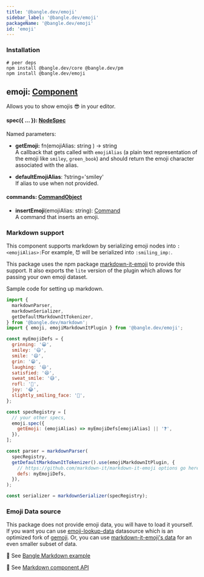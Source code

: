```yaml
---
title: '@bangle.dev/emoji'
sidebar_label: '@bangle.dev/emoji'
packageName: '@bangle.dev/emoji'
id: 'emoji'
---
```


### Installation

```
# peer deps
npm install @bangle.dev/core @bangle.dev/pm
npm install @bangle.dev/emoji
```

## emoji: [Component](/docs/api/core/#component)

Allows you to show emojis 😎 in your editor. 

#### spec({ ... }): [NodeSpec](/docs/api/core/#spec)

Named parameters:

- **getEmoji:** fn(emojiAlias: string ) -> string  
  A callback that gets called with `emojiAlias` (a plain text representation of the emoji like `smiley`, `green_book`) and should return the emoji character associated with the alias.

- **defaultEmojiAlias**: ?string='smiley'  
  If alias to use when not provided.

#### commands: [CommandObject](/docs/api/core/#commandobject)

- **insertEmoji**(emojiAlias: string): [Command](/docs/api/core/#command)  
  A command that inserts an emoji.

### Markdown support

This component supports markdown by serializing emoji nodes into `:<emojiAlias>:`For example, `😈` will be serialized into `:smiling_imp:`.

This package uses the npm package [markdown-it-emoji](https://github.com/markdown-it/markdown-it-emoji) to provide this support. It also exports the `lite` version of the plugin which allows for passing your own emoji dataset.

Sample code for setting up markdown.

```js
import {
  markdownParser,
  markdownSerializer,
  getDefaultMarkdownItTokenizer,
} from '@bangle.dev/markdown';
import { emoji, emojiMarkdownItPlugin } from '@bangle.dev/emoji';

const myEmojiDefs = {
  grinning: '😀',
  smiley: '😃',
  smile: '😄',
  grin: '😁',
  laughing: '😆',
  satisfied: '😆',
  sweat_smile: '😅',
  rofl: '🤣',
  joy: '😂',
  slightly_smiling_face: '🙂',
};

const specRegistry = [
  // your other specs,
  emoji.spec({
    getEmoji: (emojiAlias) => myEmojiDefs[emojiAlias] || '❓',
  }),
];

const parser = markdownParser(
  specRegistry,
  getDefaultMarkdownItTokenizer().use(emojiMarkdownItPlugin, {
    // https://github.com/markdown-it/markdown-it-emoji options go here
    defs: myEmojiDefs,
  }),
);

const serializer = markdownSerializer(specRegistry);
```

### Emoji Data source

This package does not provide emoji data, you will have to load it yourself. If you want you can use [emoji-lookup-data](https://github.com/bangle-io/emoji-lookup-data) datasource which is an optimized fork of [gemoji](https://github.com/github/gemoji). Or, you can use [markdown-it-emoji's data](https://github.com/markdown-it/markdown-it-emoji/tree/master/lib/data) for an even smaller subset of data.

📖 See [Bangle Markdown example](https://bangle.dev/docs/examples/markdown-editor)

📖 See [Markdown component API](https://bangle.dev/docs/api/markdown)
